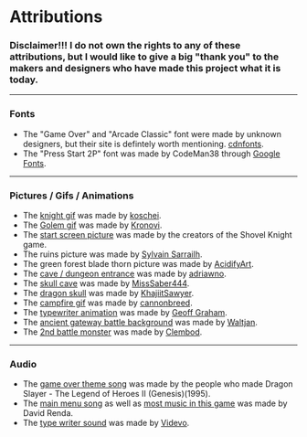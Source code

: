 # **Attributions**
### **Disclaimer!!!** I do not own the rights to any of these attributions, but I would like to give a big "thank you" to the makers and designers who have made this project what it is today.

---

### Fonts
* The "Game Over" and "Arcade Classic" font were made by unknown designers, but their site is defintely worth mentioning. [cdnfonts](https://www.cdnfonts.com/lvdc-game-over.font). 
* The "Press Start 2P" font was made by CodeMan38 through [Google Fonts](https://fonts.google.com/specimen/Press+Start+2P?preview.text=The%20enemy%20did%205dmg%20and%20the%20player%20has%2010HP&preview.text_type=custom).

---
### Pictures / Gifs / Animations
* The [knight gif](https://koschei-dev.itch.io/pixel-art-knight-animation-pack) was made by [koschei](https://twitter.com/koschei_dev?lang=en).
* The [Golem gif](https://darkpixel-kronovi.itch.io/mecha-golem-free) was made by [Kronovi](https://darkpixel-kronovi.itch.io/).
* The [start screen picture](https://shovelknight.fandom.com/wiki/The_Starlit_Wilds) was made by the creators of the Shovel Knight game.
* The ruins picture was made by [Sylvain Sarrailh](https://www.artstation.com/tohad).
* The green forest blade thorn picture was made by [AcidifyArt](https://www.deviantart.com/acidifyart).
* The [cave / dungeon entrance](https://www.deviantart.com/adriawno/art/Dungeon-Entrance-932577031) was made by [adriawno](https://www.deviantart.com/adriawno).
* The [skull cave](https://www.deviantart.com/misssaber444/art/Skull-Cave-865400850) was made by [MissSaber444](https://www.deviantart.com/misssaber444).
* The [dragon skull](https://www.deviantart.com/khajiitsawyer/art/Walk-in-Elsweyr-Lair-330138711) was made by [KhajiitSawyer](https://www.deviantart.com/khajiitsawyer).
* The [campfire gif](https://www.newgrounds.com/art/view/cannonbreed/rest-area) was made by [cannonbreed](https://cannonbreed.newgrounds.com/).
* The [typewriter animation](https://css-tricks.com/snippets/css/typewriter-effect/) was made by [Geoff Graham](https://css-tricks.com/author/geoffgraham/).
* The [ancient gateway battle background](https://www.deviantart.com/waltjan/art/Ancient-Gate-865452186) was made by [Waltjan](https://www.deviantart.com/waltjan).
* The [2nd battle monster](https://clembod.itch.io/bringer-of-death-free) was made by [Clembod](https://clembod.itch.io/).
---
### Audio
* The [game over theme song](https://downloads.khinsider.com/game-soundtracks/album/dragon-slayer-the-legend-of-heroes-ii-genesis/33%2520-%2520Game%2520Over.mp3) was made by the people who made Dragon Slayer - The Legend of Heroes II (Genesis)(1995).
* The [main menu song](https://www.fesliyanstudios.com/royalty-free-music/download/8-bit-menu/287) as well as [most music in this game](https://www.fesliyanstudios.com/royalty-free-music/downloads-c/8-bit-music/6) was made by David Renda. 
* The [type writer sound](https://www.videvo.net/sound-effect/typewriter-antique-01/448941/) was made by [Videvo](https://www.videvo.net/profile/videvo/).
